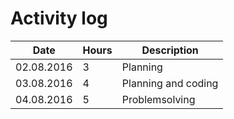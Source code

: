 # Activity log

Date | Hours | Description
--------------- | ----- | ------
02.08.2016 | 3 | Planning
03.08.2016 | 4 | Planning and coding
04.08.2016 | 5 | Problemsolving
